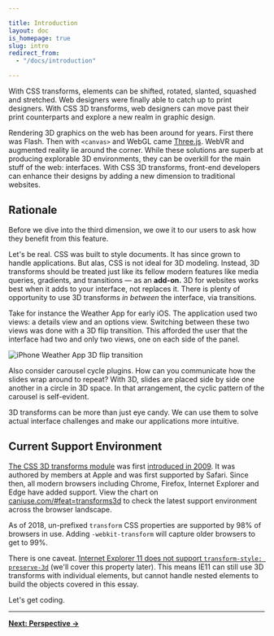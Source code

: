 ```yaml
---

title: Introduction
layout: doc
is_homepage: true
slug: intro
redirect_from:
  - "/docs/introduction"

---
```


With CSS transforms, elements can be shifted, rotated, slanted, squashed and stretched. Web designers were finally able to catch up to print designers. With CSS 3D transforms, web designers can move past their print counterparts and explore a new realm in graphic design.

Rendering 3D graphics on the web has been around for years. First there was Flash. Then with  `<canvas>` and WebGL came [Three.js](https://threejs.org/). WebVR and augmented reality lie around the corner. While these solutions are superb at producing explorable 3D environments, they can be overkill for the main stuff of the web: interfaces. With CSS 3D transforms, front-end developers can enhance their designs by adding a new dimension to traditional websites.

## Rationale

Before we dive into the third dimension, we owe it to our users to ask how they benefit from this feature.

Let's be real. CSS was built to style documents. It has since grown to handle applications. But alas, CSS is not ideal for 3D modeling. Instead, 3D transforms should be treated just like its fellow modern features like media queries, gradients, and transitions — as an **add-on.** 3D for websites works best when it adds to your interface, not replaces it. There is plenty of opportunity to use 3D transforms _in between_ the interface, via transitions.

Take for instance the Weather App for early iOS. The application used two views: a details view and an options view. Switching between these two views was done with a 3D flip transition. This afforded the user that the interface had two and only two views, one on each side of the panel.

![iPhone Weather App 3D flip transition](../img/weather-app-transition.jpg)

Also consider carousel cycle plugins. How can you communicate how the slides wrap around to repeat? With 3D, slides are placed side by side one another in a circle in 3D space. In that arrangement, the cyclic pattern of the carousel is self-evident.

3D transforms can be more than just eye candy. We can use them to solve actual interface challenges and make our applications more intuitive.

## Current Support Environment

[The CSS 3D transforms module](https://www.w3.org/TR/css-transforms-1/) was first [introduced in 2009](https://www.w3.org/TR/2009/WD-css3-3d-transforms-20090320/). It was authored by members at Apple and was first supported by Safari. Since then, all modern browsers including Chrome, Firefox, Internet Explorer and Edge have added support. View the chart on [caniuse.com/#feat=transforms3d](https://caniuse.com/#feat=transforms3d) to check the latest support environment across the browser landscape.

As of 2018, un-prefixed `transform` CSS properties are supported by 98% of browsers in use. Adding `-webkit-transform` will capture older browsers to get to 99%.

There is one caveat. [Internet Explorer 11 does not support `transform-style: preserve-3d`](http://msdn.microsoft.com/en-us/library/ie/hh673529%28v=vs.85%29.aspx#the_ms_transform_style_property) (we'll cover this property later). This means IE11 can still use 3D transforms with individual elements, but cannot handle nested elements to build the objects covered in this essay.

Let's get coding.

* * *

[**Next: Perspective &rarr;**](perspective.html)
